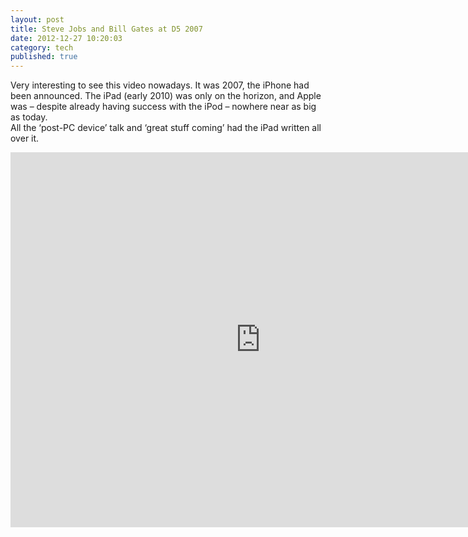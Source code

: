 ```yaml
---
layout: post
title: Steve Jobs and Bill Gates at D5 2007
date: 2012-12-27 10:20:03
category: tech
published: true
---
```


Very interesting to see this video nowadays. It was 2007, the iPhone had been announced. The iPad (early 2010) was only on the horizon, and Apple was – despite already having success with the iPod – nowhere near as big as today.  
All the ‘post-PC device’ talk and ‘great stuff coming’ had the iPad written all over it.
<div class="videoWrapper-4-3">
<iframe width="800" height="600" src="http://www.youtube.com/embed/ZWaX1g_2SSQ?rel=0" frameborder="0" allowfullscreen></iframe>
</div>